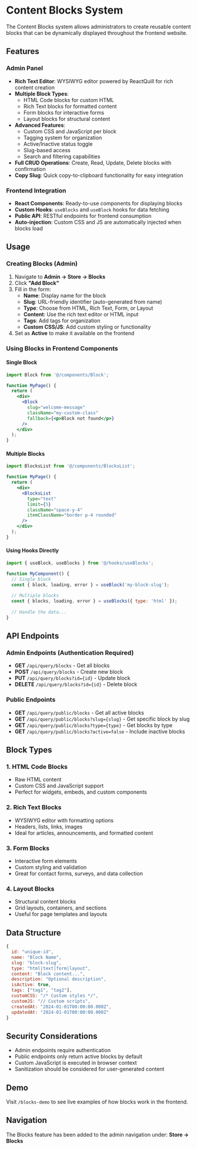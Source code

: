 # Content Blocks System

The Content Blocks system allows administrators to create reusable content blocks that can be dynamically displayed throughout the frontend website.

## Features

### Admin Panel
- **Rich Text Editor**: WYSIWYG editor powered by ReactQuill for rich content creation
- **Multiple Block Types**: 
  - HTML Code blocks for custom HTML
  - Rich Text blocks for formatted content
  - Form blocks for interactive forms
  - Layout blocks for structural content
- **Advanced Features**:
  - Custom CSS and JavaScript per block
  - Tagging system for organization
  - Active/Inactive status toggle
  - Slug-based access
  - Search and filtering capabilities
- **Full CRUD Operations**: Create, Read, Update, Delete blocks with confirmation
- **Copy Slug**: Quick copy-to-clipboard functionality for easy integration

### Frontend Integration
- **React Components**: Ready-to-use components for displaying blocks
- **Custom Hooks**: `useBlocks` and `useBlock` hooks for data fetching
- **Public API**: RESTful endpoints for frontend consumption
- **Auto-injection**: Custom CSS and JS are automatically injected when blocks load

## Usage

### Creating Blocks (Admin)
1. Navigate to **Admin → Store → Blocks**
2. Click **"Add Block"**
3. Fill in the form:
   - **Name**: Display name for the block
   - **Slug**: URL-friendly identifier (auto-generated from name)
   - **Type**: Choose from HTML, Rich Text, Form, or Layout
   - **Content**: Use the rich text editor or HTML input
   - **Tags**: Add tags for organization
   - **Custom CSS/JS**: Add custom styling or functionality
4. Set as **Active** to make it available on the frontend

### Using Blocks in Frontend Components

#### Single Block
```jsx
import Block from '@/components/Block';

function MyPage() {
  return (
    <div>
      <Block 
        slug="welcome-message" 
        className="my-custom-class"
        fallback={<p>Block not found</p>}
      />
    </div>
  );
}
```

#### Multiple Blocks
```jsx
import BlocksList from '@/components/BlocksList';

function MyPage() {
  return (
    <div>
      <BlocksList 
        type="text" 
        limit={5}
        className="space-y-4"
        itemClassName="border p-4 rounded"
      />
    </div>
  );
}
```

#### Using Hooks Directly
```jsx
import { useBlock, useBlocks } from '@/hooks/useBlocks';

function MyComponent() {
  // Single block
  const { block, loading, error } = useBlock('my-block-slug');
  
  // Multiple blocks
  const { blocks, loading, error } = useBlocks({ type: 'html' });
  
  // Handle the data...
}
```

## API Endpoints

### Admin Endpoints (Authentication Required)
- **GET** `/api/query/blocks` - Get all blocks
- **POST** `/api/query/blocks` - Create new block
- **PUT** `/api/query/blocks?id={id}` - Update block
- **DELETE** `/api/query/blocks?id={id}` - Delete block

### Public Endpoints
- **GET** `/api/query/public/blocks` - Get all active blocks
- **GET** `/api/query/public/blocks?slug={slug}` - Get specific block by slug
- **GET** `/api/query/public/blocks?type={type}` - Get blocks by type
- **GET** `/api/query/public/blocks?active=false` - Include inactive blocks

## Block Types

### 1. HTML Code Blocks
- Raw HTML content
- Custom CSS and JavaScript support
- Perfect for widgets, embeds, and custom components

### 2. Rich Text Blocks
- WYSIWYG editor with formatting options
- Headers, lists, links, images
- Ideal for articles, announcements, and formatted content

### 3. Form Blocks
- Interactive form elements
- Custom styling and validation
- Great for contact forms, surveys, and data collection

### 4. Layout Blocks
- Structural content blocks
- Grid layouts, containers, and sections
- Useful for page templates and layouts

## Data Structure

```javascript
{
  id: "unique-id",
  name: "Block Name",
  slug: "block-slug",
  type: "html|text|form|layout",
  content: "Block content...",
  description: "Optional description",
  isActive: true,
  tags: ["tag1", "tag2"],
  customCSS: "/* Custom styles */",
  customJS: "// Custom scripts",
  createdAt: "2024-01-01T00:00:00.000Z",
  updatedAt: "2024-01-01T00:00:00.000Z"
}
```

## Security Considerations

- Admin endpoints require authentication
- Public endpoints only return active blocks by default
- Custom JavaScript is executed in browser context
- Sanitization should be considered for user-generated content

## Demo

Visit `/blocks-demo` to see live examples of how blocks work in the frontend.

## Navigation

The Blocks feature has been added to the admin navigation under:
**Store → Blocks**